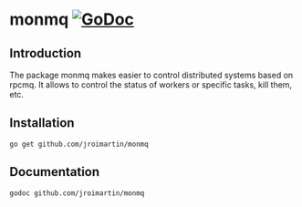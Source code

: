# monmq [![GoDoc](https://godoc.org/github.com/jroimartin/monmq?status.svg)](https://godoc.org/github.com/jroimartin/monmq)

## Introduction

The package monmq makes easier to control distributed systems based on rpcmq.
It allows to control the status of workers or specific tasks, kill them, etc.

## Installation

`go get github.com/jroimartin/monmq`

## Documentation

`godoc github.com/jroimartin/monmq`
